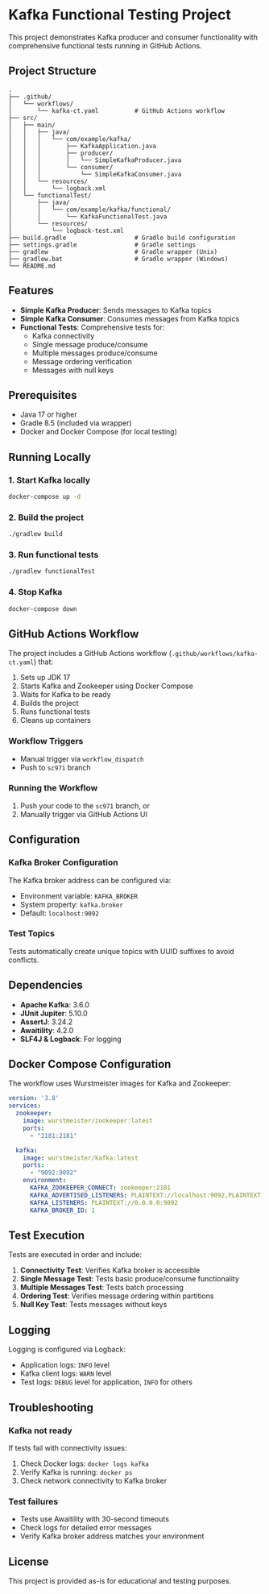 # Kafka Functional Testing Project

This project demonstrates Kafka producer and consumer functionality with comprehensive functional tests running in GitHub Actions.

## Project Structure

```
.
├── .github/
│   └── workflows/
│       └── kafka-ct.yaml          # GitHub Actions workflow
├── src/
│   ├── main/
│   │   ├── java/
│   │   │   └── com/example/kafka/
│   │   │       ├── KafkaApplication.java
│   │   │       ├── producer/
│   │   │       │   └── SimpleKafkaProducer.java
│   │   │       └── consumer/
│   │   │           └── SimpleKafkaConsumer.java
│   │   └── resources/
│   │       └── logback.xml
│   └── functionalTest/
│       ├── java/
│       │   └── com/example/kafka/functional/
│       │       └── KafkaFunctionalTest.java
│       └── resources/
│           └── logback-test.xml
├── build.gradle                   # Gradle build configuration
├── settings.gradle                # Gradle settings
├── gradlew                        # Gradle wrapper (Unix)
├── gradlew.bat                    # Gradle wrapper (Windows)
└── README.md
```

## Features

- **Simple Kafka Producer**: Sends messages to Kafka topics
- **Simple Kafka Consumer**: Consumes messages from Kafka topics
- **Functional Tests**: Comprehensive tests for:
  - Kafka connectivity
  - Single message produce/consume
  - Multiple messages produce/consume
  - Message ordering verification
  - Messages with null keys

## Prerequisites

- Java 17 or higher
- Gradle 8.5 (included via wrapper)
- Docker and Docker Compose (for local testing)

## Running Locally

### 1. Start Kafka locally

```bash
docker-compose up -d
```

### 2. Build the project

```bash
./gradlew build
```

### 3. Run functional tests

```bash
./gradlew functionalTest
```

### 4. Stop Kafka

```bash
docker-compose down
```

## GitHub Actions Workflow

The project includes a GitHub Actions workflow (`.github/workflows/kafka-ct.yaml`) that:

1. Sets up JDK 17
2. Starts Kafka and Zookeeper using Docker Compose
3. Waits for Kafka to be ready
4. Builds the project
5. Runs functional tests
6. Cleans up containers

### Workflow Triggers

- Manual trigger via `workflow_dispatch`
- Push to `sc971` branch

### Running the Workflow

1. Push your code to the `sc971` branch, or
2. Manually trigger via GitHub Actions UI

## Configuration

### Kafka Broker Configuration

The Kafka broker address can be configured via:
- Environment variable: `KAFKA_BROKER`
- System property: `kafka.broker`
- Default: `localhost:9092`

### Test Topics

Tests automatically create unique topics with UUID suffixes to avoid conflicts.

## Dependencies

- **Apache Kafka**: 3.6.0
- **JUnit Jupiter**: 5.10.0
- **AssertJ**: 3.24.2
- **Awaitility**: 4.2.0
- **SLF4J & Logback**: For logging

## Docker Compose Configuration

The workflow uses Wurstmeister images for Kafka and Zookeeper:

```yaml
version: '3.8'
services:
  zookeeper:
    image: wurstmeister/zookeeper:latest
    ports:
      - "2181:2181"

  kafka:
    image: wurstmeister/kafka:latest
    ports:
      - "9092:9092"
    environment:
      KAFKA_ZOOKEEPER_CONNECT: zookeeper:2181
      KAFKA_ADVERTISED_LISTENERS: PLAINTEXT://localhost:9092,PLAINTEXT://kafka:9092
      KAFKA_LISTENERS: PLAINTEXT://0.0.0.0:9092
      KAFKA_BROKER_ID: 1
```

## Test Execution

Tests are executed in order and include:

1. **Connectivity Test**: Verifies Kafka broker is accessible
2. **Single Message Test**: Tests basic produce/consume functionality
3. **Multiple Messages Test**: Tests batch processing
4. **Ordering Test**: Verifies message ordering within partitions
5. **Null Key Test**: Tests messages without keys

## Logging

Logging is configured via Logback:
- Application logs: `INFO` level
- Kafka client logs: `WARN` level
- Test logs: `DEBUG` level for application, `INFO` for others

## Troubleshooting

### Kafka not ready

If tests fail with connectivity issues:
1. Check Docker logs: `docker logs kafka`
2. Verify Kafka is running: `docker ps`
3. Check network connectivity to Kafka broker

### Test failures

- Tests use Awaitility with 30-second timeouts
- Check logs for detailed error messages
- Verify Kafka broker address matches your environment

## License

This project is provided as-is for educational and testing purposes.
